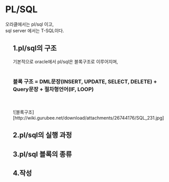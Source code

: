 <h1>PL/SQL</h1>
  오라클에서는 pl/sql 이고,<br>
  sql server 에서는 T-SQL이다.
  
<ol> 
<h2>1.pl/sql의 구조</h2>
  기본적으로 oracle에서 pl/sql은 블록구조로 이루어지며, <br><br>
  
   <h3>블록 구조  = DML문장(INSERT, UPDATE, SELECT, DELETE) + Query문장 + 절차형언어(IF, LOOP)</h3>
   <br><br>
   ![블록구조][http://wiki.gurubee.net/download/attachments/26744176/SQL_231.jpg]
   
<h2>2.pl/sql의 실행 과정</h2>

<h2>3.pl/sql 블록의 종류</h2>

<h2>4.작성</h2>
